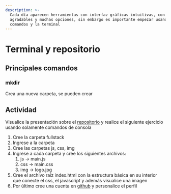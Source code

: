 ```yaml
---
description: >-
  Cada día aparecen herramientas con interfaz gráficas intuitivas, con colores
  agradables y muchas opciones, sin embargo es importante empezar usando
  comandos y la terminal
---
```


# Terminal y repositorio

## Principales comandos

### mkdir

Crea una nueva carpeta, se pueden crear 

## Actividad

Visualice la presentación sobre el [repositorio](https://xacarana.com/cursos/repositorio/) y realice el siguiente ejercicio usando solamente comandos de consola

1. Cree la carpeta fullstack
2. Ingrese a la carpeta
3. Cree las carpetas js, css, img
4. Ingrese a cada carpeta y cree los siguientes archivos: 
   1. js -&gt; main.js
   2. css -&gt; main.css
   3. img -&gt; logo.jpg
5. Cree el archivo raíz index.html con la estructura básica en su interior que conecte el css, el javascript y además visualice una imagen
6. Por último cree una cuenta en [github](https://github.com/) y personalice el perfil

